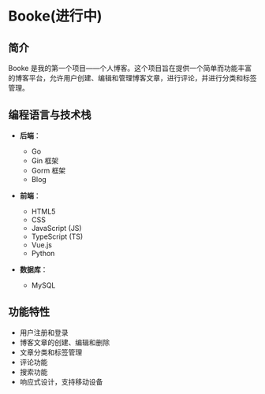 # Booke(进行中)

## 简介

Booke 是我的第一个项目——个人博客。这个项目旨在提供一个简单而功能丰富的博客平台，允许用户创建、编辑和管理博客文章，进行评论，并进行分类和标签管理。

## 编程语言与技术栈

- **后端**：
  - Go
  - Gin 框架
  - Gorm 框架
  - Blog
  
- **前端**：
  - HTML5
  - CSS
  - JavaScript (JS)
  - TypeScript (TS)
  - Vue.js
  - Python
  
- **数据库**：
  - MySQL

## 功能特性

- 用户注册和登录
- 博客文章的创建、编辑和删除
- 文章分类和标签管理
- 评论功能
- 搜索功能
- 响应式设计，支持移动设备
